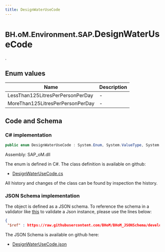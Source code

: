 ```yaml
---
title: DesignWaterUseCode
---
```


# <small>BH.oM.Environment.SAP.</small>**DesignWaterUseCode**

.

## Enum values

| Name            | Description                                                    |
|-----------------|----------------------------------------------------------------|
| LessThan125LitresPerPersonPerDay |  -  |
| MoreThan125LitresPerPersonPerDay |  -  |


## Code and Schema

### C# implementation

``` C# title="C#"
public enum DesignWaterUseCode : System.Enum, System.ValueType, System.IComparable, System.ISpanFormattable, System.IFormattable, System.IConvertible
```

Assembly: SAP_oM.dll

The enum is defined in C#. The class definition is available on github:

- [DesignWaterUseCode.cs](https://github.com/BHoM/SAP_Toolkit/blob/develop/SAP_oM/Enums\DesignWaterUseCode.cs)

All history and changes of the class can be found by inspection the history.
### JSON Schema implementation

The object is defined as a JSON schema. To reference the schema in a validator like [this](https://www.jsonschemavalidator.net/) to validate a Json instance, please use the lines below:

``` json title="JSON Schema"
{
 "$ref" : https://raw.githubusercontent.com/BHoM/BHoM_JSONSchema/develop/SAP_oM/SAP/DesignWaterUseCode.json}
```

The JSON Schema is available on github here:

- [DesignWaterUseCode.json](https://github.com/BHoM/BHoM_JSONSchema/blob/develop/SAP_oM/SAP/DesignWaterUseCode.json)
